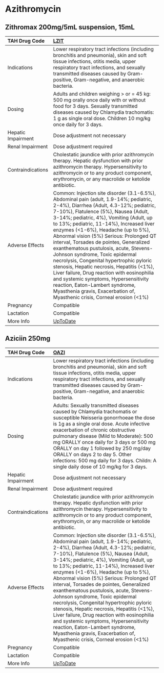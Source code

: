 # Azithromycin

## Zithromax 200mg/5mL suspension, 15mL

| TAH Drug Code      | [LZIT](https://www.tahsda.org.tw/drugs/hissearch.php?drug_code=LZIT)                                                                                                                                                                                                                                                                                                                                                                                                                                                                                                                                                                                                                                                                                                    |
|:-------------------|:------------------------------------------------------------------------------------------------------------------------------------------------------------------------------------------------------------------------------------------------------------------------------------------------------------------------------------------------------------------------------------------------------------------------------------------------------------------------------------------------------------------------------------------------------------------------------------------------------------------------------------------------------------------------------------------------------------------------------------------------------------------------|
| Indications        | Lower respiratory tract infections (including bronchitis and pneumonia), skin and soft tissue infections, otitis media, upper respiratory tract infections, and sexually transmitted diseases caused by Gram-positive, Gram-negative, and anaerobic bacteria.                                                                                                                                                                                                                                                                                                                                                                                                                                                                                                           |
| Dosing             | Adults and children weighing > or = 45 kg: 500 mg orally once daily with or without food for 3 days. Sexually transmitted diseases caused by Chlamydia trachomatis: 1 g as single oral dose. Children 10 mg/kg once daily for 3 days.                                                                                                                                                                                                                                                                                                                                                                                                                                                                                                                                   |
| Hepatic Impairment | Dose adjustment not necessary                                                                                                                                                                                                                                                                                                                                                                                                                                                                                                                                                                                                                                                                                                                                           |
| Renal Impairment   | Dose adjustment required                                                                                                                                                                                                                                                                                                                                                                                                                                                                                                                                                                                                                                                                                                                                                |
| Contraindications  | Cholestatic jaundice with prior azithromycin therapy. Hepatic dysfunction with prior azithromycin therapy. Hypersensitivity to azithromycin or to any product component, erythromycin, or any macrolide or ketolide antibiotic.                                                                                                                                                                                                                                                                                                                                                                                                                                                                                                                                         |
| Adverse Effects    | Common: Injection site disorder (3.1-6.5%), Abdominal pain (adult, 1.9-14%; pediatric, 2-4%), Diarrhea (Adult, 4.3-12%; pediatric, 7-10%), Flatulence (5%), Nausea (Adult, 3-14%; pediatric, 4%), Vomiting (Adult, up to 13%; pediatric, 11-14%), Increased liver enzymes (<1-6%), Headache (up to 5%), Abnormal vision (5%) Serious: Prolonged QT interval, Torsades de pointes, Generalized exanthematous pustulosis, acute, Stevens-Johnson syndrome, Toxic epidermal necrolysis, Congenital hypertrophic pyloric stenosis, Hepatic necrosis, Hepatitis (<1%), Liver failure, Drug reaction with eosinophilia and systemic symptoms, Hypersensitivity reaction, Eaton-Lambert syndrome, Myasthenia gravis, Exacerbation of, Myasthenic crisis, Corneal erosion (<1%) |
| Pregnancy          | Compatible                                                                                                                                                                                                                                                                                                                                                                                                                                                                                                                                                                                                                                                                                                                                                              |
| Lactation          | Compatible                                                                                                                                                                                                                                                                                                                                                                                                                                                                                                                                                                                                                                                                                                                                                              |
| More Info          | [UpToDate](https://www.uptodate.com/contents/azithromycin-drug-information)                                                                                                                                                                                                                                                                                                                                                                                                                                                                                                                                                                                                                                                                                             |

## Aziciin 250mg

| TAH Drug Code      | [OAZI](https://www.tahsda.org.tw/drugs/hissearch.php?drug_code=OAZI)                                                                                                                                                                                                                                                                                                                                                                                                                                                                                                                                                                                                                                                                                                    |
|:-------------------|:------------------------------------------------------------------------------------------------------------------------------------------------------------------------------------------------------------------------------------------------------------------------------------------------------------------------------------------------------------------------------------------------------------------------------------------------------------------------------------------------------------------------------------------------------------------------------------------------------------------------------------------------------------------------------------------------------------------------------------------------------------------------|
| Indications        | Lower respiratory tract infections (including bronchitis and pneumonia), skin and soft tissue infections, otitis media, upper respiratory tract infections, and sexually transmitted diseases caused by Gram-positive, Gram-negative, and anaerobic bacteria.                                                                                                                                                                                                                                                                                                                                                                                                                                                                                                           |
| Dosing             | Adults: Sexually transmitted diseases caused by Chlamydia trachomatis or susceptible Neisseria gonorrhoeae the dose is 1g as a single oral dose. Acute infective exacerbation of chronic obstructive pulmonary disease (Mild to Moderate): 500 mg ORALLY once daily for 3 days or 500 mg ORALLY on day 1 followed by 250 mg/day ORALLY on days 2 to day 5. Other infections: 500 mg daily for 3 days. Childn: A single daily dose of 10 mg/kg for 3 days.                                                                                                                                                                                                                                                                                                               |
| Hepatic Impairment | Dose adjustment not necessary                                                                                                                                                                                                                                                                                                                                                                                                                                                                                                                                                                                                                                                                                                                                           |
| Renal Impairment   | Dose adjustment required                                                                                                                                                                                                                                                                                                                                                                                                                                                                                                                                                                                                                                                                                                                                                |
| Contraindications  | Cholestatic jaundice with prior azithromycin therapy. Hepatic dysfunction with prior azithromycin therapy. Hypersensitivity to azithromycin or to any product component, erythromycin, or any macrolide or ketolide antibiotic.                                                                                                                                                                                                                                                                                                                                                                                                                                                                                                                                         |
| Adverse Effects    | Common: Injection site disorder (3.1-6.5%), Abdominal pain (adult, 1.9-14%; pediatric, 2-4%), Diarrhea (Adult, 4.3-12%; pediatric, 7-10%), Flatulence (5%), Nausea (Adult, 3-14%; pediatric, 4%), Vomiting (Adult, up to 13%; pediatric, 11-14%), Increased liver enzymes (<1-6%), Headache (up to 5%), Abnormal vision (5%) Serious: Prolonged QT interval, Torsades de pointes, Generalized exanthematous pustulosis, acute, Stevens-Johnson syndrome, Toxic epidermal necrolysis, Congenital hypertrophic pyloric stenosis, Hepatic necrosis, Hepatitis (<1%), Liver failure, Drug reaction with eosinophilia and systemic symptoms, Hypersensitivity reaction, Eaton-Lambert syndrome, Myasthenia gravis, Exacerbation of, Myasthenic crisis, Corneal erosion (<1%) |
| Pregnancy          | Compatible                                                                                                                                                                                                                                                                                                                                                                                                                                                                                                                                                                                                                                                                                                                                                              |
| Lactation          | Compatible                                                                                                                                                                                                                                                                                                                                                                                                                                                                                                                                                                                                                                                                                                                                                              |
| More Info          | [UpToDate](https://www.uptodate.com/contents/azithromycin-drug-information)                                                                                                                                                                                                                                                                                                                                                                                                                                                                                                                                                                                                                                                                                             |

